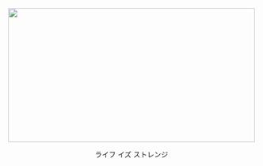 <div align="center">
    <img src="https://i.ibb.co/7G8k4bz/09d0658f2a57c7d3875d387577a9f962.gif" width="498" height="270" />
    </br>
    <p>ライフ イズ ストレンジ</p>
</div>
